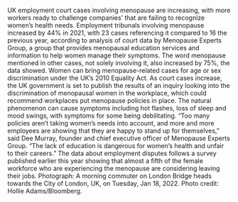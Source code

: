 UK employment court cases involving menopause are increasing, with more workers ready to challenge companies’ that are failing to recognize women’s health needs.
Employment tribunals involving menopause increased by 44% in 2021, with 23 cases referencing it compared to 16 the previous year, according to analysis of court data by Menopause Experts Group, a group that provides menopausal education services and information to help women manage their symptoms. The word menopause mentioned in other cases, not solely involving it, also increased by 75%, the data showed.
Women can bring menopause-related cases for age or sex discrimination under the UK’s 2010 Equality Act. As court cases increase, the UK government is set to publish the results of an inquiry looking into the discrimination of menopausal women in the workplace, which could recommend workplaces put menopause policies in place. The natural phenomenon can cause symptoms including hot flashes, loss of sleep and mood swings, with symptoms for some being debilitating.
“Too many policies aren’t taking women’s needs into account, and more and more employees are showing that they are happy to stand up for themselves,” said Dee Murray, founder and chief executive officer of Menopause Experts Group. “The lack of education is dangerous for women’s health and unfair to their careers.”
The data about employment disputes follows a survey published earlier this year showing that almost a fifth of the female workforce who are experiencing the menopause are considering leaving their jobs.
Photograph: A morning commuter on London Bridge heads towards the City of London, UK, on Tuesday, Jan 18, 2022. Photo credit: Hollie Adams/Bloomberg.